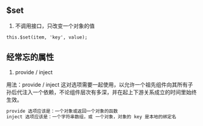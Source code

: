 ## $set

1. 不调用接口，只改变一个对象的值

```
this.$set(item, 'key', value);
```

## 经常忘的属性

1. provide / inject

用法：provide / inject 这对选项需要一起使用，以允许一个祖先组件向其所有子孙后代注入一个依赖，不论组件层次有多深，并在起上下游关系成立的时间里始终生效。

```js
provide 选项应该是：一个对象或返回一个对象的函数
inject 选项应该是：一个字符串数组，或 一个对象，对象的 key 是本地的绑定名
```